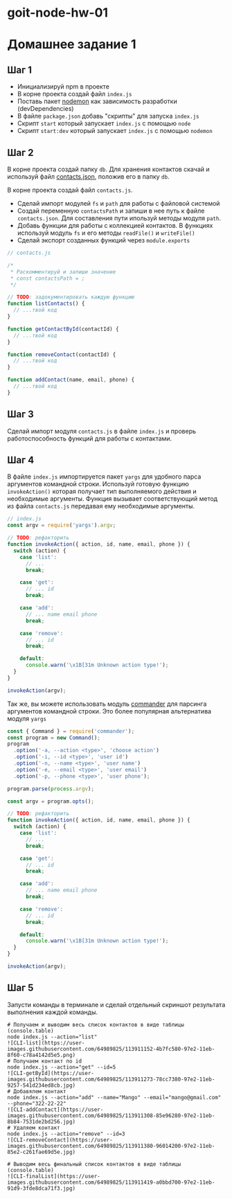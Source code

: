 # goit-node-hw-01

# Домашнее задание 1

## Шаг 1

- Инициализируй npm в проекте
- В корне проекта создай файл `index.js`
- Поставь пакет [nodemon](https://www.npmjs.com/package/nodemon) как зависимость
  разработки (devDependencies)
- В файле `package.json` добавь "скрипты" для запуска `index.js`
- Скрипт `start` который запускает `index.js` с помощью `node`
- Скрипт `start:dev` который запускает `index.js` с помощью `nodemon`

## Шаг 2

В корне проекта создай папку `db`. Для хранения контактов скачай и используй
файл [contacts.json](./db/contacts.json), положив его в папку `db`.

В корне проекта создай файл `contacts.js`.

- Сделай импорт модулей `fs` и `path` для работы с файловой системой
- Создай переменную `contactsPath` и запиши в нее путь к файле `contacts.json`.
  Для составления пути ипользуй методы модуля `path`.
- Добавь функции для работы с коллекцией контактов. В функциях используй модуль
  `fs` и его методы `readFile()` и `writeFile()`
- Сделай экспорт созданных функций через `module.exports`

```js
// contacts.js

/*
 * Раскомментируй и запиши значение
 * const contactsPath = ;
 */

// TODO: задокументировать каждую функцию
function listContacts() {
  // ...твой код
}

function getContactById(contactId) {
  // ...твой код
}

function removeContact(contactId) {
  // ...твой код
}

function addContact(name, email, phone) {
  // ...твой код
}
```

## Шаг 3

Сделай импорт модуля `contacts.js` в файле `index.js` и проверь
работоспособность функций для работы с контактами.

## Шаг 4

В файле `index.js` импортируется пакет `yargs` для удобного парса аргументов
командной строки. Используй готовую функцию `invokeAction()` которая получает
тип выполняемого действия и необходимые аргументы. Функция вызывает
соответствующий метод из файла `contacts.js` передавая ему необходимые
аргументы.

```js
// index.js
const argv = require('yargs').argv;

// TODO: рефакторить
function invokeAction({ action, id, name, email, phone }) {
  switch (action) {
    case 'list':
      // ...
      break;

    case 'get':
      // ... id
      break;

    case 'add':
      // ... name email phone
      break;

    case 'remove':
      // ... id
      break;

    default:
      console.warn('\x1B[31m Unknown action type!');
  }
}

invokeAction(argv);
```

Так же, вы можете использовать модуль
[commander](https://www.npmjs.com/package/commander) для парсинга аргументов
командной строки. Это более популярная альтернатива модуля `yargs`

```js
const { Command } = require('commander');
const program = new Command();
program
  .option('-a, --action <type>', 'choose action')
  .option('-i, --id <type>', 'user id')
  .option('-n, --name <type>', 'user name')
  .option('-e, --email <type>', 'user email')
  .option('-p, --phone <type>', 'user phone');

program.parse(process.argv);

const argv = program.opts();

// TODO: рефакторить
function invokeAction({ action, id, name, email, phone }) {
  switch (action) {
    case 'list':
      // ...
      break;

    case 'get':
      // ... id
      break;

    case 'add':
      // ... name email phone
      break;

    case 'remove':
      // ... id
      break;

    default:
      console.warn('\x1B[31m Unknown action type!');
  }
}

invokeAction(argv);
```

## Шаг 5

Запусти команды в терминале и сделай отдельный скриншот результата выполнения
каждой команды.

```shell
# Получаем и выводим весь список контактов в виде таблицы (console.table)
node index.js --action="list"
![CLI-list](https://user-images.githubusercontent.com/64989825/113911152-4b7fc580-97e2-11eb-8f60-c78a4142d5e5.png)
# Получаем контакт по id
node index.js --action="get" --id=5
![CLI-getById](https://user-images.githubusercontent.com/64989825/113911273-78cc7380-97e2-11eb-9257-541d234ed8cb.jpg)
# Добавялем контакт
node index.js --action="add" --name="Mango" --email="mango@gmail.com" --phone="322-22-22"
![CLI-addContact](https://user-images.githubusercontent.com/64989825/113911308-85e96280-97e2-11eb-8b84-7531de2bd256.jpg)
# Удаляем контакт
node index.js --action="remove" --id=3
![CLI-removeContact](https://user-images.githubusercontent.com/64989825/113911380-96014200-97e2-11eb-85e2-c261fae69d5e.jpg)

# Выводим весь финальный список контактов в виде таблицы (console.table)
![CLI-finalList](https://user-images.githubusercontent.com/64989825/113911419-a0bbd700-97e2-11eb-91d9-3fde8dca71f3.jpg)
```
